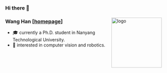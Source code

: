 ### Hi there 👋

<!--
**wh200720041/wh200720041** is a ✨ _special_ ✨ repository because its `README.md` (this file) appears on your GitHub profile.

Here are some ideas to get you started:

- 🔭 I’m currently working on ...
- 🌱 I’m currently learning ...
- 👯 I’m looking to collaborate on ...
- 🤔 I’m looking for help with ...
- 💬 Ask me about ...
- 📫 How to reach me: ...
- 😄 Pronouns: ...
- ⚡ Fun fact: ...
-->
<img src="https://github-readme-stats.vercel.app/api?username=wh200720041&show_icons=true&theme=vue-dark" alt="logo" height="160" align="right" style="margin: 5px; margin-bottom: 20px;" />

### Wang Han [[homepage](https://wanghan.pro/)]

- :mortar_board: currently a Ph.D. student in Nanyang Technological University.
- :hammer: interested in computer vision and robotics.
